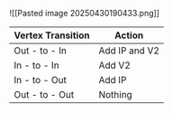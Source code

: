 ![[Pasted image 20250430190433.png]]


| Vertex Transition | Action        |
| ----------------- | ------------- |
| Out - to - In     | Add IP and V2 |
| In - to - In      | Add V2        |
| In - to - Out     | Add IP        |
| Out - to - Out    | Nothing       |
